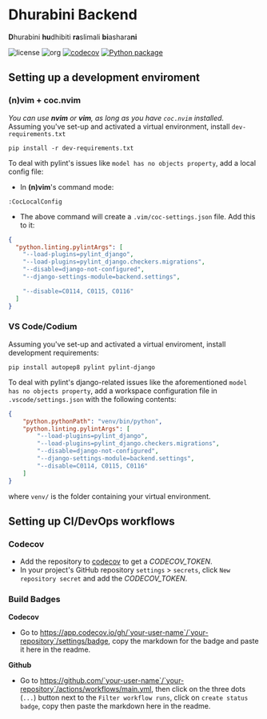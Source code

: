 # Dhurabini Backend
**D**hurabini **hu**dhibiti **ra**slimali **bi**ashara**ni**  
  
![license](https://img.shields.io/badge/license-AGPL%203.0%20or%20later-blue)
![org](https://img.shields.io/badge/org-c3n7-blueviolet)
[![codecov](https://codecov.io/gh/c3n7/dhurabini-backend/branch/main/graph/badge.svg?token=T2V1V4CVKU)](https://codecov.io/gh/c3n7/dhurabini-backend)
[![Python package](https://github.com/c3n7/dhurabini-backend/actions/workflows/main.yml/badge.svg)](https://github.com/c3n7/dhurabini-backend/actions/workflows/main.yml)

## Setting up a development enviroment
### (n)vim + coc.nvim
_You can use **nvim** or **vim**, as long as you have `coc.nvim` installed._  
Assuming you've set-up and activated a virtual environment, install `dev-requirements.txt`
```shell
pip install -r dev-requirements.txt
```
To deal with pylint's issues like `model has no objects property`, add a local config file:
  - In **(n)vim**'s command mode:  
  ```shell
  :CocLocalConfig
  ```
  - The above command will create a `.vim/coc-settings.json` file. Add this to it:
  ```json
  {
    "python.linting.pylintArgs": [
      "--load-plugins=pylint_django",
      "--load-plugins=pylint_django.checkers.migrations",
      "--disable=django-not-configured",
      "--django-settings-module=backend.settings",

      "--disable=C0114, C0115, C0116"
    ]
  }
  ```

### VS Code/Codium
Assuming you've set-up and activated a virtual enviroment, install development requirements:
```shell
pip install autopep8 pylint pylint-django
```
To deal with pylint's django-related issues like the aforementioned `model has no objects property`, add a workspace configuration file in `.vscode/settings.json` with the following contents:
```json
{
    "python.pythonPath": "venv/bin/python",
    "python.linting.pylintArgs": [
        "--load-plugins=pylint_django",
        "--load-plugins=pylint_django.checkers.migrations",
        "--disable=django-not-configured",
        "--django-settings-module=backend.settings",
        "--disable=C0114, C0115, C0116"
    ]
}
```
where `venv/` is the folder containing your virtual environment.


## Setting up CI/DevOps workflows
### Codecov
- Add the repository to [codecov](https://codecov.io) to get a _CODECOV_TOKEN_.
- In your project's GitHub repository `settings` > `secrets`, click `New repository secret` and add the _CODECOV_TOKEN_.

### Build Badges
  
**Codecov**
-  Go to <a>https://app.codecov.io/gh/`your-user-name`/`your-repository`/settings/badge</a>, copy the markdown for the badge and paste it here in the readme.
  
**Github**
- Go to <a>https://github.com/`your-user-name`/`your-repository`/actions/workflows/main.yml</a>, then click on the three dots (`...`) button next to the `Filter workflow runs`, click on `create status badge`, copy then paste the markdown here in the readme.

